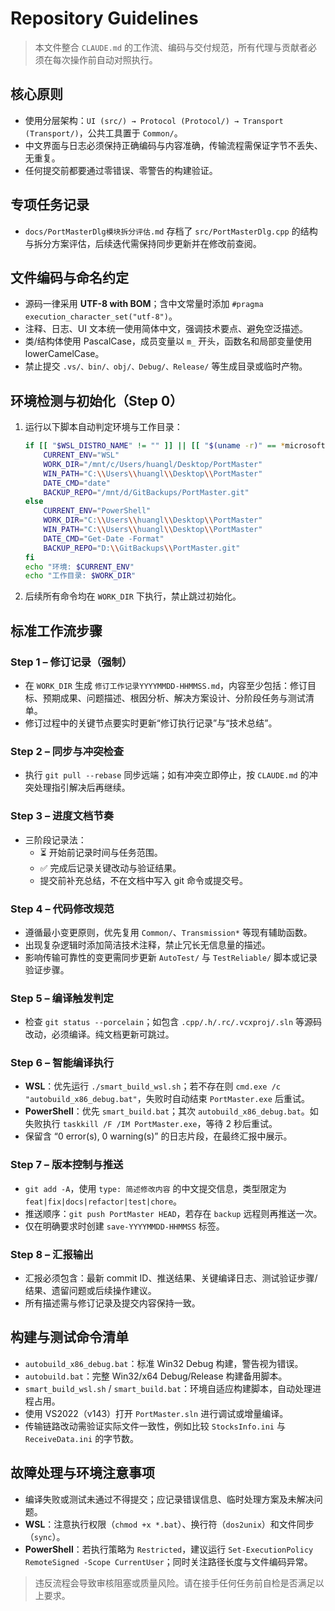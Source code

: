 # Repository Guidelines

> 本文件整合 `CLAUDE.md` 的工作流、编码与交付规范，所有代理与贡献者必须在每次操作前自动对照执行。

## 核心原则
- 使用分层架构：`UI (src/) → Protocol (Protocol/) → Transport (Transport/)`，公共工具置于 `Common/`。
- 中文界面与日志必须保持正确编码与内容准确，传输流程需保证字节不丢失、无重复。
- 任何提交前都要通过零错误、零警告的构建验证。

## 专项任务记录
- `docs/PortMasterDlg模块拆分评估.md` 存档了 `src/PortMasterDlg.cpp` 的结构与拆分方案评估，后续迭代需保持同步更新并在修改前查阅。

## 文件编码与命名约定
- 源码一律采用 **UTF-8 with BOM**；含中文常量时添加 `#pragma execution_character_set("utf-8")`。
- 注释、日志、UI 文本统一使用简体中文，强调技术要点、避免空泛描述。
- 类/结构体使用 PascalCase，成员变量以 `m_` 开头，函数名和局部变量使用 lowerCamelCase。
- 禁止提交 `.vs/、bin/、obj/、Debug/、Release/` 等生成目录或临时产物。

## 环境检测与初始化（Step 0）
1. 运行以下脚本自动判定环境与工作目录：
   ```bash
   if [[ "$WSL_DISTRO_NAME" != "" ]] || [[ "$(uname -r)" == *microsoft* ]]; then
       CURRENT_ENV="WSL"
       WORK_DIR="/mnt/c/Users/huangl/Desktop/PortMaster"
       WIN_PATH="C:\\Users\\huangl\\Desktop\\PortMaster"
       DATE_CMD="date"
       BACKUP_REPO="/mnt/d/GitBackups/PortMaster.git"
   else
       CURRENT_ENV="PowerShell"
       WORK_DIR="C:\\Users\\huangl\\Desktop\\PortMaster"
       WIN_PATH="C:\\Users\\huangl\\Desktop\\PortMaster"
       DATE_CMD="Get-Date -Format"
       BACKUP_REPO="D:\\GitBackups\\PortMaster.git"
   fi
   echo "环境: $CURRENT_ENV"
   echo "工作目录: $WORK_DIR"
   ```
2. 后续所有命令均在 `WORK_DIR` 下执行，禁止跳过初始化。

## 标准工作流步骤
### Step 1 – 修订记录（强制）
- 在 `WORK_DIR` 生成 `修订工作记录YYYYMMDD-HHMMSS.md`，内容至少包括：修订目标、预期成果、问题描述、根因分析、解决方案设计、分阶段任务与测试清单。
- 修订过程中的关键节点要实时更新“修订执行记录”与“技术总结”。

### Step 2 – 同步与冲突检查
- 执行 `git pull --rebase` 同步远端；如有冲突立即停止，按 `CLAUDE.md` 的冲突处理指引解决后再继续。

### Step 3 – 进度文档节奏
- 三阶段记录法：
  - ⏳ 开始前记录时间与任务范围。
  - ✅ 完成后记录关键改动与验证结果。
  - 提交前补充总结，不在文档中写入 git 命令或提交号。

### Step 4 – 代码修改规范
- 遵循最小变更原则，优先复用 `Common/`、`Transmission*` 等现有辅助函数。
- 出现复杂逻辑时添加简洁技术注释，禁止冗长无信息量的描述。
- 影响传输可靠性的变更需同步更新 `AutoTest/` 与 `TestReliable/` 脚本或记录验证步骤。

### Step 5 – 编译触发判定
- 检查 `git status --porcelain`；如包含 `.cpp/.h/.rc/.vcxproj/.sln` 等源码改动，必须编译。纯文档更新可跳过。

### Step 6 – 智能编译执行
- **WSL**：优先运行 `./smart_build_wsl.sh`；若不存在则 `cmd.exe /c "autobuild_x86_debug.bat"`，失败时自动结束 `PortMaster.exe` 后重试。
- **PowerShell**：优先 `smart_build.bat`；其次 `autobuild_x86_debug.bat`。如失败执行 `taskkill /F /IM PortMaster.exe`，等待 2 秒后重试。
- 保留含 “0 error(s), 0 warning(s)” 的日志片段，在最终汇报中展示。

### Step 7 – 版本控制与推送
- `git add -A`，使用 `type: 简述修改内容` 的中文提交信息，类型限定为 `feat|fix|docs|refactor|test|chore`。
- 推送顺序：`git push PortMaster HEAD`，若存在 `backup` 远程则再推送一次。
- 仅在明确要求时创建 `save-YYYYMMDD-HHMMSS` 标签。

### Step 8 – 汇报输出
- 汇报必须包含：最新 commit ID、推送结果、关键编译日志、测试验证步骤/结果、遗留问题或后续操作建议。
- 所有描述需与修订记录及提交内容保持一致。

## 构建与测试命令清单
- `autobuild_x86_debug.bat`：标准 Win32 Debug 构建，警告视为错误。
- `autobuild.bat`：完整 Win32/x64 Debug/Release 构建备用脚本。
- `smart_build_wsl.sh` / `smart_build.bat`：环境自适应构建脚本，自动处理进程占用。
- 使用 VS2022（v143）打开 `PortMaster.sln` 进行调试或增量编译。
- 传输链路改动需验证实际文件一致性，例如比较 `StocksInfo.ini` 与 `ReceiveData.ini` 的字节数。

## 故障处理与环境注意事项
- 编译失败或测试未通过不得提交；应记录错误信息、临时处理方案及未解决问题。
- **WSL**：注意执行权限（`chmod +x *.bat`）、换行符（`dos2unix`）和文件同步（`sync`）。
- **PowerShell**：若执行策略为 `Restricted`，建议运行 `Set-ExecutionPolicy RemoteSigned -Scope CurrentUser`；同时关注路径长度与文件编码异常。

> 违反流程会导致审核阻塞或质量风险。请在接手任何任务前自检是否满足以上要求。
